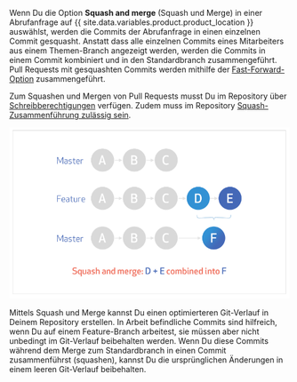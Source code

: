 Wenn Du die Option **Squash and merge** (Squash und Merge) in einer Abrufanfrage auf {{ site.data.variables.product.product_location }} auswählst, werden die Commits der Abrufanfrage in einen einzelnen Commit gesquasht. Anstatt dass alle einzelnen Commits eines Mitarbeiters aus einem Themen-Branch angezeigt werden, werden die Commits in einem Commit kombiniert und in den Standardbranch zusammengeführt. Pull Requests mit gesquashten Commits werden mithilfe der [Fast-Forward-Option](https://git-scm.com/docs/git-merge#_fast_forward_merge) zusammengeführt.

Zum Squashen und Mergen von Pull Requests musst Du im Repository über [Schreibberechtigungen](/articles/repository-permission-levels-for-an-organization/) verfügen. Zudem muss im Repository [Squash-Zusammenführung zulässig sein](/articles/configuring-commit-squashing-for-pull-requests/).

![Commit-Squashing-Diagramm](/assets/images/help/pull_requests/commit-squashing-diagram.png)

Mittels Squash und Merge kannst Du einen optimierteren Git-Verlauf in Deinem Repository erstellen. In Arbeit befindliche Commits sind hilfreich, wenn Du auf einem Feature-Branch arbeitest, sie müssen aber nicht unbedingt im Git-Verlauf beibehalten werden. Wenn Du diese Commits während dem Merge zum Standardbranch in einen Commit zusammenführst (squashen), kannst Du die ursprünglichen Änderungen in einem leeren Git-Verlauf beibehalten.
